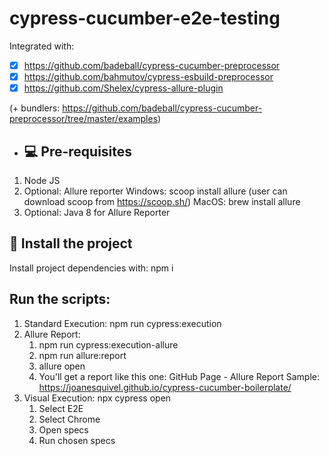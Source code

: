 # cypress-cucumber-e2e-testing

Integrated with:

- [x] https://github.com/badeball/cypress-cucumber-preprocessor
- [x] https://github.com/bahmutov/cypress-esbuild-preprocessor
- [x] https://github.com/Shelex/cypress-allure-plugin

(+ bundlers: https://github.com/badeball/cypress-cucumber-preprocessor/tree/master/examples)

- ## 💻 Pre-requisites

1. Node JS
2. Optional: Allure reporter
   Windows: scoop install allure 
            (user can download scoop from https://scoop.sh/)
   MacOS: brew install allure
3. Optional: Java 8 for Allure Reporter

## 🚀 Install the project

Install project dependencies with: npm i

## Run the scripts:

1. Standard Execution: npm run cypress:execution
2. Allure Report: 
   1. npm run cypress:execution-allure
   2. npm run allure:report
   3. allure open
   4. You'll get a report like this one: GitHub Page - Allure Report Sample: https://joanesquivel.github.io/cypress-cucumber-boilerplate/
3. Visual Execution: npx cypress open
   1. Select E2E
   2. Select Chrome
   3. Open specs
   4. Run chosen specs


